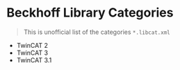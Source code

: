 Beckhoff Library Categories
===========================

> This is unofficial list of the categories `*.libcat.xml`

- TwinCAT 2
- TwinCAT 3
- TwinCAT 3.1